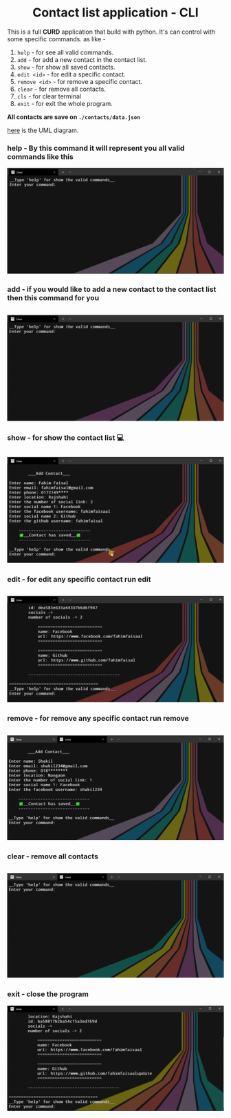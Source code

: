 <h1 align="center">Contact list application - CLI</h1>

This is a full **CURD** application that build with python. It's can control with some specific commands. as like -
1. `help` - for see all valid commands.
2. `add` - for add a new contact in the contact list.
3. `show` - for show all saved contacts.
4. `edit <id>` - for edit a specific contact.
5. `remove <id>` - for remove a specific contact.
6. `clear` - for remove all contacts.
7. `cls` - for clear terminal
8. `exit` - for exit the whole program.

**All contacts are save on `./contacts/data.json`**

[here](https://app.diagrams.net/#Hfahimfaisaal%2Fcontact_list_app%2Fmaster%2FUML_Diagram%2FContact_list.drawio) is the UML diagram.

### help - By this command it will represent you all valid commands like this

![help command](./asset/help.gif)

### add - if you would like to add a new contact to the contact list then this command for you

![help command](./asset/add.gif)
---
### show - for show the contact list 💻

![help command](./asset/show.gif)
---
### edit <id> - for edit any specific contact run edit <contact id>

![help command](./asset/edit.gif)
---
### remove <id> - for remove any specific contact run remove <contact id>

![help command](./asset/remove.gif)
---
### clear - remove all contacts

![help command](./asset/clear.gif)
---
### exit - close the program

![help command](./asset/exit.gif)